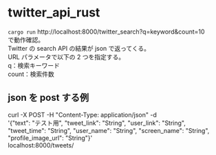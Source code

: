 # twitter_api_rust

`cargo run`
http://localhost:8000/twitter_search?q=keyword&count=10 <br>
で動作確認。<br>
Twitter の search API の結果が json で返ってくる。<br>
URL パラメータで以下の 2 つを指定する。<br>
q：検索キーワード<br>
count：検索件数

## json を post する例

curl -X POST -H "Content-Type: application/json" -d \
'{"text": "テスト用", "tweet_link": "String", "user_link": "String", "tweet_time": "String", "user_name": "String", "screen_name": "String", "profile_image_url": "String"}' \
localhost:8000/tweets/
